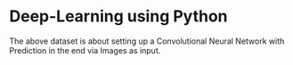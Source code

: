 # Deep-Learning using Python
The above dataset is about setting up a Convolutional Neural Network with Prediction in the end via Images as input.
